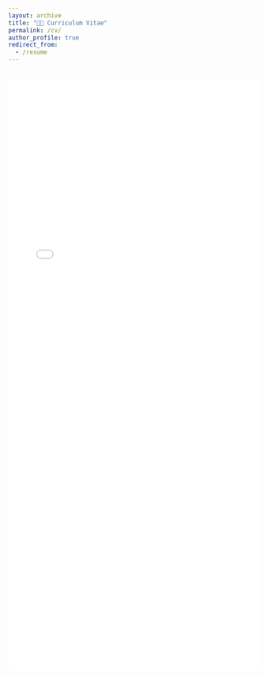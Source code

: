 ```yaml
---
layout: archive
title: "👨‍💻 Curriculum Vitae"
permalink: /cv/
author_profile: true
redirect_from:
  - /resume
---
```

<br>

<embed src="/assets/PDFs/CV of Hamadullah.pdf" type="application/pdf" width="100%" height="1200px" />

